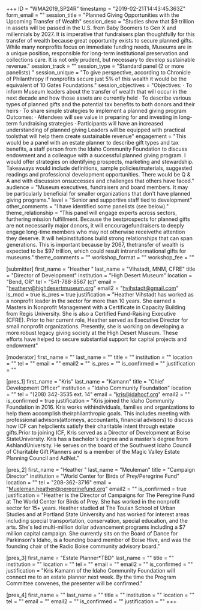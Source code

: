 +++
ID = "WMA2019_SP24R"
timestamp = "2019-02-21T14:43:45.363Z"
form_email = ""
session_title = "Planned Giving Opportunities with the Upcoming Transfer of Wealth"
session_desc = "Studies show that $9 trillion in assets will be passed in the U.S. from Baby Boomers to Gen X and millennials by 2027. It is imperative that fundraisers plan thoughtfully for this transfer of wealth because great opportunity exists to secure planned gifts. While many nonprofits focus on immediate funding needs, Museums are in a unique position, responsible for long-term institutional preservation and collections care. It is not only prudent, but necessary to develop sustainable revenue."
session_track = ""
session_type = "Standard panel (2 or more panelists) "
session_unique = "To give perspective, according to Chronicle of Philanthropy if nonprofits secure just 5% of this wealth it would be the equivalent of 10 Gates Foundations."
session_objectives = "Objectives: · To inform Museum leaders about the transfer of wealth that will occur in the next decade and how those assets are currently held · To describe various types of planned gifts and the potential tax benefits to both donors and their heirs · To share simple strategies to implement a planned giving program Outcomes: · Attendees will see value in preparing for and investing in long-term fundraising strategies · Participants will have an increased understanding of planned giving Leaders will be equipped with practical toolsthat will help them create sustainable revenue"
engagement = "This would be a panel with an estate planner to describe gift types and tax benefits, a staff person from the Idaho Community Foundation to discuss endowment and a colleague with a successful planned giving program. I would offer strategies on identifying prospects, marketing and stewardship. Takeaways would include definitions, sample policies/materials, suggested readings and professional development opportunities. There would be Q & A and with discussion onsuccesses and challenges that others have faced."
audience = "Museum executives, fundraisers and board members. It may be particularly beneficial for smaller organizations that don't have planned giving programs."
level = "Senior and supportive staff tied to development"
other_comments = "I have identified some panelists (see below)."
theme_relationship = "This panel will engage experts across sectors, furthering mission fulfillment. Because the bestprospects for planned gifts are not necessarily major donors, it will encouragefundraisers to deeply engage long-time members who may not otherwise receivethe attention they deserve. It will helpinstitutions build strong relationships that can span generations. This is important because by 2067, thetransfer of wealth is expected to be $97 trillion, which could result intransformational gifts for museums."
theme_comments = ""
workshop_format = ""
workshop_fee = ""

[submitter]
first_name = "Heather "
last_name = "Vihstadt, MNM, CFRE"
title = "Director of Development"
institution = "High Desert Museum"
location = "Bend, OR"
tel = "541-788-8567 (c)"
email = "heatherv@highdesertmuseum.org"
email2 = "hvihstadt@gmail.com"
is_mod = true
is_pres = true
justification = "Heather Vihstadt has worked as a nonprofit leader in the sector for more than 10 years. She earned a Masters in Nonprofit Management with a Certificate in Capacity Building from Regis University. She is also a Certified Fund-Raising Executive (CFRE). Prior to her current role, Heather served as Executive Director for small nonprofit organizations. Presently, she is working on developing a more robust legacy giving society at the High Desert Museum. These efforts have helped to secure substantial support for capital projects and endowment"

[moderator]
first_name = ""
last_name = ""
title = ""
institution = ""
location = ""
tel = ""
email = ""
email2 = ""
is_pres = ""
is_confirmed = ""
justification = ""

[pres_1]
first_name = "Kris"
last_name = "Kamann"
title = "Chief Development Officer"
institution = "Idaho Community Foundation"
location = ""
tel = "(208) 342-3535 ext. 14"
email = "kris@idahocf.org"
email2 = ""
is_confirmed = true
justification = "Kris joined the Idaho Community Foundation in 2016. Kris works withindividuals, families and organizations to help them accomplish theirphilanthropic goals. This includes meeting with professional advisors(attorneys, accountants, financial advisors) to discuss how ICF can helpclients satisfy their charitable intent through estate gifts.Prior to joining ICF, Kris served as a Director of Development at Boise StateUniversity. Kris has a bachelor's degree and a master's degree from AshlandUniversity. He serves on the board of the Southwest Idaho Council of Charitable Gift Planners and is a member of the Magic Valley Estate Planning Council and AdNet."

[pres_2]
first_name = "Heather "
last_name = "Meuleman"
title = "Campaign Director"
institution = "World Center for Birds of Prey/Peregrine Fund"
location = ""
tel = "208-362-3716"
email = "Mueleman.heather@peregrinefund.org"
email2 = ""
is_confirmed = true
justification = "Heather is the Director of Campaigns for The Peregrine Fund at The World Center for Birds of Prey. She has worked in the nonprofit sector for 15+ years. Heather studied at The Toulan School of Urban Studies and at Portland State University and has worked for interest areas including special transportation, conservation, special education, and the arts. She's led multi-million dollar advancement programs including a $7 million capital campaign. She currently sits on the Board of Dance for Parkinson's Idaho, is a founding board member of Boise Hive, and was the founding chair of the Radio Boise community advisory board."

[pres_3]
first_name = "Estate Planner*TBD"
last_name = ""
title = ""
institution = ""
location = ""
tel = ""
email = ""
email2 = ""
is_confirmed = ""
justification = "Kris Kamann of the Idaho Community Foundation will connect me to an estate planner next week. By the time the Program Committee convenes, the presenter will be confirmed."

[pres_4]
first_name = ""
last_name = ""
title = ""
institution = ""
location = ""
tel = ""
email = ""
email2 = ""
is_confirmed = ""
justification = ""
+++
